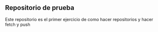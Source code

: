 ## Repositorio de prueba

Este repositorio es el primer ejercicio de como hacer repositorios y hacer fetch y push
